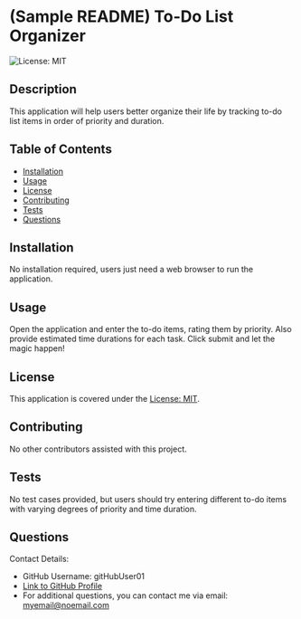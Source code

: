 # (Sample README) To-Do List Organizer 
![License: MIT](https://img.shields.io/badge/License-MIT-yellow.svg)

## Description
This application will help users better organize their life by tracking to-do list items in order of priority and duration.


## Table of Contents
- [Installation](#installation)
- [Usage](#usage)
- [License](#license)
- [Contributing](#contributing)
- [Tests](#tests)
- [Questions](#questions)


## Installation
No installation required, users just need a web browser to run the application.


## Usage
Open the application and enter the to-do items, rating them by priority.  Also provide estimated time durations for each task.  Click submit and let the magic happen!

## License
This application is covered under the [License: MIT](https://opensource.org/licenses/MIT).


## Contributing
No other contributors assisted with this project.


## Tests
No test cases provided, but users should try entering different to-do items with varying degrees of priority and time duration.


## Questions
Contact Details:

- GitHub Username: gitHubUser01
- [Link to GitHub Profile](https://github.com/gitHubUser01)
- For additional questions, you can contact me via email: myemail@noemail.com
